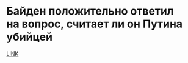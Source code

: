 # Байден положительно ответил на вопрос, считает ли он Путина убийцей



[LINK](https://varlamov.ru/4215642.html)